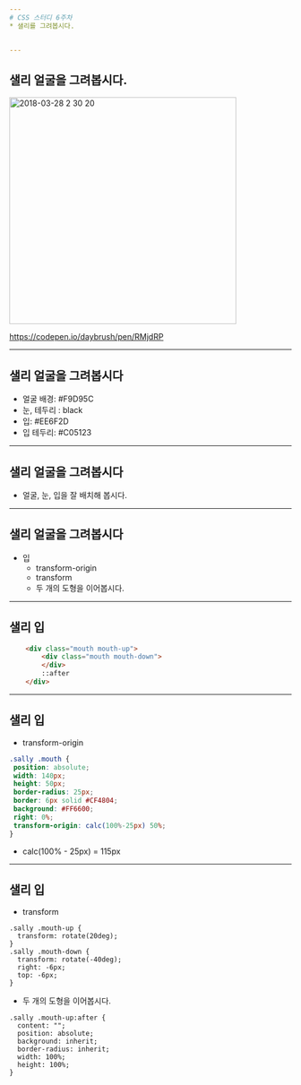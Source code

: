 ```yaml
---
# CSS 스터디 6주차
* 샐리를 그려봅시다.


---
```


## 샐리 얼굴을 그려봅시다.
<img width="405" alt="2018-03-28 2 30 20" src="https://user-images.githubusercontent.com/3433062/37985354-7be7c97e-3233-11e8-8536-af8c35400de0.png">

https://codepen.io/daybrush/pen/RMjdRP

---
## 샐리 얼굴을 그려봅시다

* 얼굴 배경: #F9D95C
* 눈, 테두리 : black
* 입: #EE6F2D
* 입 테두리: #C05123
---
## 샐리 얼굴을 그려봅시다
* 얼굴, 눈, 입을 잘 배치해 봅시다.

--- 
## 샐리 얼굴을 그려봅시다
* 입
	* transform-origin
	* transform
	* 두 개의 도형을 이어봅시다.

---

## 샐리 입
```html
    <div class="mouth mouth-up">
        <div class="mouth mouth-down">
        </div>
        ::after
    </div>
```

---

## 샐리 입
* transform-origin
 ```css
.sally .mouth {
  position: absolute;
  width: 140px;
  height: 50px;
  border-radius: 25px;
  border: 6px solid #CF4804;
  background: #FF6600;
  right: 0%;
  transform-origin: calc(100%-25px) 50%;
}
```
* calc(100% - 25px) = 115px


----
## 샐리 입
* transform
```
.sally .mouth-up {
  transform: rotate(20deg);
}
.sally .mouth-down {
  transform: rotate(-40deg);
  right: -6px;
  top: -6px;
}
```
* 두 개의 도형을 이어봅시다.
```
.sally .mouth-up:after {
  content: "";
  position: absolute;
  background: inherit;
  border-radius: inherit;
  width: 100%;
  height: 100%;
}
```